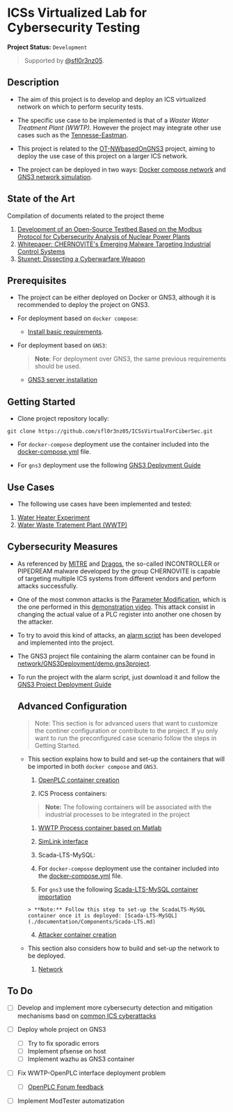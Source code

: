 # ICSs Virtualized Lab for Cybersecurity Testing

**Project Status:** `Development`

> Supported by [@sfl0r3nz05](sfigueroa@ceit.es).

## Description

- The aim of this project is to develop and deploy an ICS virtualized network on which to perform security tests.
  
- The specific use case to be implemented is that of a *Waster Water Treatment Plant (WWTP)*. However the project may integrate other use cases such as the [Tennesse-Eastman](http://depts.washington.edu/control/LARRY/TE/download.html).
  
- This project is related to the [OT-NWbasedOnGNS3](https://github.com/sfl0r3nz05/OT-NWbasedOnGNS3) project, aiming to deploy the use case of this project on a larger ICS network.
  
- The project can be deployed in two ways: [Docker compose network](https://github.com/sfl0r3nz05/ICSsVirtualForCiberSec/blob/documented/documentation/Components/Deployment/Docker-Compose.md) and [GNS3 network simulation](https://github.com/sfl0r3nz05/ICSsVirtualForCiberSec/blob/documented/documentation/Components/Deployment/GNS3.md).
  

## State of the Art

Compilation of documents related to the project theme

1. [Development of an Open-Source Testbed Based on the Modbus Protocol for Cybersecurity Analysis of Nuclear Power Plants](https://github.com/sfl0r3nz05/ICSsVirtualForCiberSec/blob/documented/documentation/StateOfArt/Papers/applsci-12-07942.pdf)
2. [Whitepaper: CHERNOVITE's Emerging Malware Targeting Industrial Control Systems](https://github.com/sfl0r3nz05/ICSsVirtualForCiberSec/blob/documented/documentation/StateOfArt/Papers/Dragos_ChernoviteWP_v2b.pdf)
3. [Stuxnet: Dissecting a Cyberwarfare Weapon](https://github.com/sfl0r3nz05/ICSsVirtualForCiberSec/blob/documented/documentation/StateOfArt/Papers/Stuxnet_Dissecting_a_Cyberwarfare_Weapon.pdf)

## Prerequisites

- The project can be either deployed on Docker or GNS3, although it is recommended to deploy the project on GNS3.
  
- For deployment based on `docker compose`:
  
  - [Install basic requirements](./documentation/Requirements/basic-requirements.md).
- For deployment based on `GNS3`:
  
  > **Note**: For deployment over GNS3, the same previous requirements should be used.
  
  - [GNS3 server installation](./documentation/Requirements/gns3.md)

## Getting Started

- Clone project repository locally:

```shell
git clone https://github.com/sfl0r3nz05/ICSsVirtualForCiberSec.git
```

- For `docker-compose` deployment use the container included into the [docker-compose.yml](./network/DockerDeployment/ICSNetwork/docker-compose.yml) file.
  
- For `gns3` deployment use the following [GNS3 Deployment Guide](https://github.com/sfl0r3nz05/ICSsVirtualForCiberSec/blob/documented/documentation/Components/Deployment/GNS3.md)

## Use Cases

- The following use cases have been implemented and tested:

1. [Water Heater Experiment](./documentation/UseCases/WaterHeater.md)
2. [Water Waste Tratement Plant (WWTP)](./documentation/UseCases/WWTP.md)

## Cybersecurity Measures

- As referenced by [MITRE](https://attack.mitre.org/software/S1045/) and [Dragos](https://www.dragos.com/blog/industry-news/chernovite-pipedream-malware-targeting-industrial-control-systems/), the so-called INCONTROLLER or PIPEDREAM malware developed by the group CHERNOVITE is capable of targeting multiple ICS systems from different vendors and perform attacks successfully.
- One of the most common attacks is the [Parameter Modification](https://attack.mitre.org/techniques/T0836/), which is the one performed in this [demonstration video](https://youtu.be/W10l6Pk4seo?t=843). This attack consist in changing the actual value of a PLC register into another one chosen by the attacker.
- To try to avoid this kind of attacks, an [alarm script](https://github.com/sfl0r3nz05/ICSsVirtualForCiberSec/blob/documented/documentation/Components/Alarm.md) has been developed and implemented into the project.
- The GNS3 project file containing the alarm container can be found in [network/GNS3Deployment/demo.gns3project](./network/GNS3Deployment/demo.gns3project).
- To run the project with the alarm script, just download it and follow the [GNS3 Project Deployment Guide](https://github.com/sfl0r3nz05/ICSsVirtualForCiberSec/blob/documented/documentation/Components/Deployment/GNS3.md)
  
  ## Advanced Configuration

  > Note: This section is for advanced users that want to customize the continer configuration or contribute to the project. If yu only want to run the preconfigured case scenario follow the steps in Getting Started.
  
  - This section explains how to build and set-up the containers that will be imported in both `docker compose` and `GNS3`.
    
    1. [OpenPLC container creation](./documentation/Components/OpenPLC.md)
      
    2. ICS Process containers:
      
      > **Note:** The following containers will be associated with the industrial processes to be integrated in the project
      
      1. [WWTP Process container based on Matlab](./documentation/Components/Matlab.md)
      2. [SimLink interface](./documentation/Components/SimLink.md)
    3. Scada-LTS-MySQL:
      
      1. For `docker-compose` deployment use the container included into the [docker-compose.yml](./network/DockerDeployment/ICSNetwork/docker-compose.yml) file.
        
      2. For `gns3` use the following [Scada-LTS-MySQL container importation](./documentation/Components/Scada-LTS-GNS3.md)
        
        > **Note:** Follow this step to set-up the ScadaLTS-MySQL container once it is deployed: [Scada-LTS-MySQL](./documentation/Components/Scada-LTS.md)
        
    4. [Attacker container creation](./documentation/Components/Attacker.md)
      
  - This section also considers how to build and set-up the network to be deployed.
    
    1. [Network](./documentation/Components/Deployment/Docker-Compose.md)

## To Do

- [ ] Develop and implement more cybersecurty detection and mitigation mechanisms basd on [common ICS cyberattacks](https://attack.mitre.org/matrices/ics/)
- [ ] Deploy whole project on GNS3
  - [ ] Try to fix sporadic errors
  - [ ] Implement pfsense on host
  - [ ] Implement wazhu as GNS3 container
- [ ] Fix WWTP-OpenPLC interface deployment problem
  - [ ] [OpenPLC Forum feedback](https://openplc.discussion.community/post/openplc-simulink-interface-problem-12648120)
- [ ] Implement ModTester automatization


